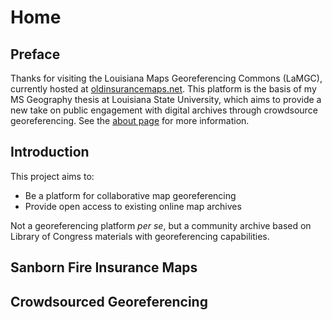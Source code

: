 # Home

## Preface

Thanks for visiting the Louisiana Maps Georeferencing Commons (LaMGC), currently hosted at [oldinsurancemaps.net](https://oldinsurancemaps.net). This platform is the basis of my MS Geography thesis at Louisiana State University, which aims to provide a new take on public engagement with digital archives through crowdsource georeferencing. See the [about page](/about) for more information.

## Introduction

This project aims to:

- Be a platform for collaborative map georeferencing
- Provide open access to existing online map archives

Not a georeferencing platform *per se*, but a community archive based on Library of Congress materials with georeferencing capabilities.

## Sanborn Fire Insurance Maps 

## Crowdsourced Georeferencing
